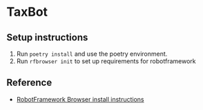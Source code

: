 # TaxBot 

## Setup instructions

1. Run `poetry install` and use the poetry environment.
2. Run `rfbrowser init` to set up requirements for robotframework

## Reference

* [RobotFramework Browser install instructions](https://github.com/MarketSquare/robotframework-browser#installation-instructions)